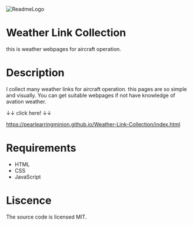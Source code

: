 ![ReadmeLogo](https://user-images.githubusercontent.com/87939804/137897781-7be65224-7ea2-4932-a301-3505245dd454.PNG)
# Weather Link Collection
this is weather webpages for aircraft operation.

# Description
I collect many weather links for aircraft operation.
this pages are so simple and visually.
You can get suitable webpages if not have knowledge of avation weather.

↓↓ click here! ↓↓ 

https://pearlearringminion.github.io/Weather-Link-Collection/index.html

# Requirements
- HTML
- CSS
- JavaScript


# Liscence
The source code is licensed MIT.

